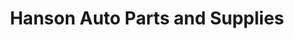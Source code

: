 ---
title: "Hanson Auto Parts and Supplies"
url: /cainta/hanson-auto-parts-and-supplies/
shop: Autohaus
---